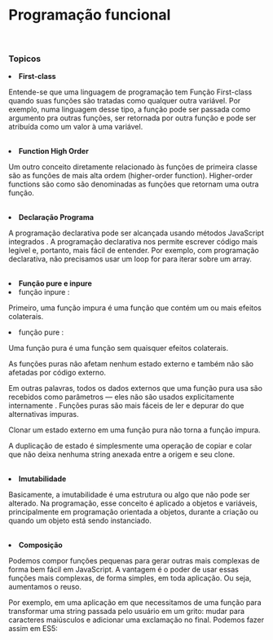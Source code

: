 <h1> Programação funcional </h1>

<br>

<h3>Topicos </h3>

<li> <b> First-class </b>
  <p>
     Entende-se que uma linguagem de programação tem Função First-class quando suas funções são tratadas como qualquer outra variável. Por exemplo, numa linguagem desse tipo, a função pode ser passada como argumento pra outras funções, ser retornada por outra função e pode ser atribuída como um valor à uma variável.
  </p>
<br>
<li> <b>Function High Order </b>
<p>
    Um outro conceito diretamente relacionado às funções de primeira classe são as funções de mais alta ordem (higher-order function). Higher-order functions são como são denominadas as funções que retornam uma outra função.
</p>
<br>
<li> <b>Declaração Programa </b>
<p>
  A programação declarativa pode ser alcançada usando métodos JavaScript integrados . A programação declarativa nos permite escrever código mais legível e, portanto, mais fácil de entender. Por exemplo, com programação declarativa, não precisamos usar um loop for para iterar sobre um array.
</p>
<br>
<li> <b>Função pure e inpure </b>
<li> função inpure :
<p>
    Primeiro, uma função impura é uma função que contém um ou mais efeitos colaterais.
</p>
<li> função pure :
<p>
 Uma função pura é uma função sem quaisquer efeitos colaterais.
</p>
 <p>
As funções puras não afetam nenhum estado externo e também não são afetadas por código externo.

Em outras palavras, todos os dados externos que uma função pura usa são recebidos como parâmetros — eles não são usados ​​explicitamente internamente .
Funções puras são mais fáceis de ler e depurar do que alternativas impuras.

</p>
<p>
Clonar um estado externo em uma função pura não torna a função impura.

A duplicação de estado é simplesmente uma operação de copiar e colar que não deixa nenhuma string anexada entre a origem e seu clone.

</p>
<br>
<li><b>Imutabilidade </b>

<p>
Basicamente, a imutabilidade é uma estrutura ou algo que não pode ser alterado. Na programação, esse conceito é aplicado a objetos e variáveis, principalmente em programação orientada a objetos, durante a criação ou quando um objeto está sendo instanciado.
</p>
<br>
<li><b>Composição </b>

<p>
Podemos compor funções pequenas para gerar outras mais complexas de forma bem fácil em JavaScript. A vantagem é o poder de usar essas funções mais complexas, de forma simples, em toda aplicação. Ou seja, aumentamos o reuso.

Por exemplo, em uma aplicação em que necessitamos de uma função para transformar uma string passada pelo usuário em um grito: mudar para caracteres maiúsculos e adicionar uma exclamação no final. Podemos fazer assim em ES5:

</p>
